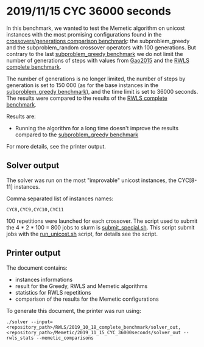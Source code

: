 # 2019/11/15 CYC 36000 seconds

In this benchmark, we wanted to test the Memetic algorithm on unicost instances with the most promising configurations found in the [crossovers/generations comparison benchmark](../2019_11_12_crossovers_generations_comparison): the subproblem_greedy and the subproblem_random crossover operators with 100 generations. But contrary to the last [subproblem_greedy benchmark](../2019_11_14_subproblem_greedy) we do not limit the number of generations of steps with values from [Gao2015](../../References.md) and the [RWLS complete benchmark](../../RWLS/2019_10_18_complete_benchmark).

The number of generations is no longer limited, the number of steps by generation is set to 150 000 (as for the base instances in the [subproblem_greedy benchmark](../2019_11_14_subproblem_greedy)), and the time limit is set to 36000 seconds. The results were compared to the results of the [RWLS complete benchmark](../../RWLS/2019_10_18_complete_benchmark).

Results are:
 - Running the algorithm for a long time doesn't improve the results compared to the [subproblem_greedy benchmark](../2019_11_14_subproblem_greedy)

For more details, see the printer output.

## Solver output

The solver was run on the most "improvable" unicost instances, the CYC\[8-11\] instances.

Comma separated list of instances names:
```
CYC8,CYC9,CYC10,CYC11
```

100 repetitions were launched for each crossover. The script used to submit the 4 * 2 * 100 = 800 jobs to slurm is [submit_special.sh](./scripts/submit_special.sh). This script submit jobs with the [run_unicost.sh](./scripts/run_unicost.sh) script, for details see the script.

## Printer output

The document contains:
- instances informations
- result for the Greedy, RWLS and Memetic algorithms
- statistics for RWLS repetitions
- comparison of the results for the Memetic configurations

To generate this document, the printer was run using:
```
./solver --input=<repository_path>/RWLS/2019_10_18_complete_benchmark/solver_out,<repository_path>/Memetic/2019_11_15_CYC_36000seconds/solver_out --rwls_stats --memetic_comparisons
```
